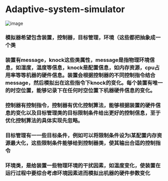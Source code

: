 # Adaptive-system-simulator
![image](https://github.com/Youb-w/Adaptive-system-simulator/assets/73537635/54da4400-cd0e-4fe3-bb65-7837c4ac8c1f)
### 模拟器希望包含装置，控制器，目标管理，环境（这些都把抽象成一个类
### 装置有message，knock这些类属性，message是指物理环境信息，如湿度，温度等信息，knock是配置信息，如内存资源，cpu占用率等等机器的硬件信息。装置会根据控制器的不同控制指令结合message，然后模拟出在这些指令下knock的变化。每个装置有唯一的时空位置，能够记录下在任何时空位置下机器硬件信息的变化。
### 控制器有控制指令，控制器有优化控制算法，能够根据装置的硬件信息的变化以及目标管理类的目标限制条件给出更好的控制信息，至于优化控制算法的具体实现先忽略。
### 目标管理有一一些目标条件，例如可以将限制条件设为i某配置内存资源最大化，这些限制条件能够给到控制器类，使其输出合适的控制指令
### 环境类，是给装置一些物理环境的干扰因素，如温度变化，使装置在运行过程中要综合考虑环境因素进而模拟出机器的硬件参数变化

